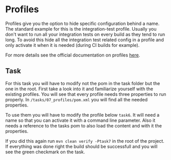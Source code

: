 # Profiles

Profiles give you the option to hide specific configuration behind a name. The standard example for this
is the integration-test profile. Usually you don't want to run all your integration tests on every build as they
tend to run long. To avoid this hide all the integration test related config in a profile and only activate
it when it is needed (during CI builds for example).

For more details see the official documentation on profiles
[here](http://maven.apache.org/guides/introduction/introduction-to-profiles.html).

## Task

For this task you will have to modify not the pom in the task folder but the
one in the root. First take a look into it and familiarize yourself with the existing
profiles. You will see that every profile needs three properties to run properly.
In `/tasks/07_profiles/pom.xml` you will find all the needed properties.

To use them you will have to modify the profile below `task6`. It will need
a name so that you can activate it with a command line parameter.
Also it needs a reference to the tasks pom to also load the content and with
it the properties.

If you did this again run `mvn clean verify -Ptask7` in the root of the project.
If everything was done right the build should be successfull and you will see
the green checkmark on the task.

